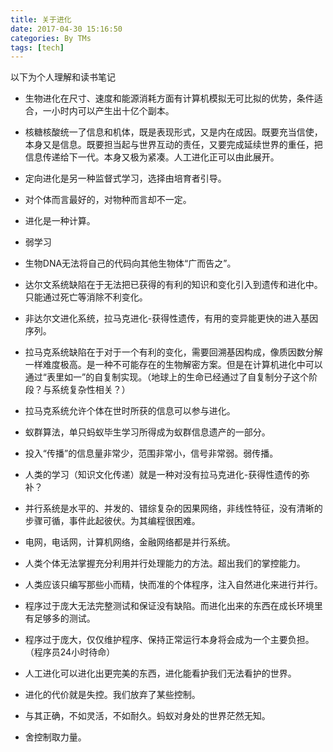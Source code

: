 ```yaml
---
title: 关于进化
date: 2017-04-30 15:16:50
categories: By TMs
tags: [tech]
---
```

以下为个人理解和读书笔记
- 生物进化在尺寸、速度和能源消耗方面有计算机模拟无可比拟的优势，条件适合，一小时内可以产生出十亿个副本。
- 核糖核酸统一了信息和机体，既是表现形式，又是内在成因。既要充当信使，本身又是信息。既要担当起与世界互动的责任，又要完成延续世界的重任，把信息传递给下一代。本身又极为紧凑。人工进化正可以由此展开。
- 定向进化是另一种监督式学习，选择由培育者引导。

- 对个体而言最好的，对物种而言却不一定。
- 进化是一种计算。
- 弱学习
- 生物DNA无法将自己的代码向其他生物体“广而告之”。
- 达尔文系统缺陷在于无法把已获得的有利的知识和变化引入到遗传和进化中。只能通过死亡等消除不利变化。
- 非达尔文进化系统，拉马克进化-获得性遗传，有用的变异能更快的进入基因序列。
- 拉马克系统缺陷在于对于一个有利的变化，需要回溯基因构成，像质因数分解一样难度极高。是一种不可能存在的生物解密方案。但是在计算机进化中可以通过“表里如一”的自复制实现。（地球上的生命已经通过了自复制分子这个阶段？与系统复杂性相关？）
- 拉马克系统允许个体在世时所获的信息可以参与进化。

- 蚁群算法，单只蚂蚁毕生学习所得成为蚁群信息遗产的一部分。
- 投入“传播”的信息量非常少，范围非常小，信号非常弱。弱传播。
- 人类的学习（知识文化传递）就是一种对没有拉马克进化-获得性遗传的弥补？
- 并行系统是水平的、并发的、错综复杂的因果网络，非线性特征，没有清晰的步骤可循，事件此起彼伏。为其编程很困难。
- 电网，电话网，计算机网络，金融网络都是并行系统。
- 人类个体无法掌握充分利用并行处理能力的方法。超出我们的掌控能力。
- 人类应该只编写那些小而精，快而准的个体程序，注入自然进化来进行并行。

- 程序过于庞大无法完整测试和保证没有缺陷。而进化出来的东西在成长环境里有足够多的测试。
- 程序过于庞大，仅仅维护程序、保持正常运行本身将会成为一个主要负担。（程序员24小时待命）
- 人工进化可以进化出更完美的东西，进化能看护我们无法看护的世界。
- 进化的代价就是失控。我们放弃了某些控制。
- 与其正确，不如灵活，不如耐久。蚂蚁对身处的世界茫然无知。
- 舍控制取力量。